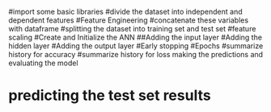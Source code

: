 #import some basic libraries
#divide the dataset into independent and dependent features
#Feature Engineering
#concatenate these variables with dataframe
#splitting the dataset into training set and test set
#feature scaling
#Create and Initialize the ANN
##Adding the input layer
#Adding the hidden layer
#Adding the output layer
#Early stopping
#Epochs
#summarize history for accuracy 
#summarize history for loss
making the predictions and evaluating the model
# predicting the test set results
